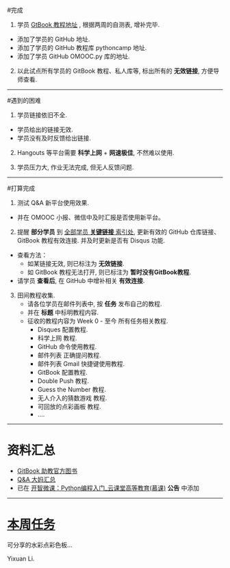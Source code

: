 
#完成
1. 学员 [GtBook 教程地址](https://github.com/OpenMindClub/OMOOC.py/wiki) , 根据两周的自测表, 增补完毕.
  * 添加了学员的 GitHub 地址.
  * 添加了学员的 GitHub 教程库 pythoncamp 地址.
  * 添加了学员 GitHub OMOOC.py 库的地址.

2. 以此试点所有学员的 GitBook 教程、私人库等, 标出所有的 **无效链接**, 方便导师查看. 


-----------

#遇到的困难
1. 学员链接依旧不全. 
  * 学员给出的链接无效.
  * 学员没有及时反馈给出链接.

2. Hangouts 等平台需要 **科学上网** + **网速极佳**, 不然难以使用. 

3. 学员压力大, 作业无法完成, 但无人反馈问题.


---------

#打算完成
 1. 测试 Q&A 新平台使用效果.
   * 并在 OMOOC 小报、微信中及时汇报是否使用新平台。
 2. 提醒 **部分学员** 到 [全部学员 **关键链接** 索引处](https://github.com/OpenMindClub/OMOOC.py/wiki), 更新有效的 GitHub 仓库链接、 GitBook 教程有效连接. 并及时更新是否有 Disqus 功能.
   * 查看方法：
       * 如某链接无效, 则已标注为 **无效链接**.
       * 如 GitBook 教程无法打开, 则已标注为 **暂时没有GitBook教程**.
  * 请学员 **查看后**, 在 GitHub 中增补相关 **有效连接**. 

 3. 田间教程收集.
    * 请各位学员在邮件列表中, 按 **任务** 发布自己的教程.
    * 并在 **标题** 中标明教程内容.
    * 征收的教程内容为 Week 0 - 至今 所有任务相关教程. 
         * Disques 配置教程.
         * 科学上网 教程.
         * GitHub 命令使用教程.
         * 邮件列表 正确提问教程.
         * 邮件列表 Gmail 快捷键使用教程. 
         * GitBook 配置教程.
         * Double Push 教程.
         * Guess the Number 教程.
         * 无人介入的猜数游戏 教程.
         * 可回放的点彩画板 教程.
         * ....
         

----

# 资料汇总

* [GitBook 助教官方图书](http://openmindclub.gitbooks.io/omooc-py/content/MOOC/INFO/week3/weekly_letter_150403.html)
* [Q&A 大妈汇总](http://wiki.zoomquiet.io/omooc/)
* 已在 [开智微课：Python编程入门_云课堂高等教育(慕课)](http://mooc.study.163.com/spoc/learn/Openmind-1000043000#/learn/announce) **公告** 中添加 


----

# [本周任务](http://mooc.study.163.com/spoc/learn/Openmind-1000043000#/learn/content?type=detail&id=1000123032)
可分享的水彩点彩色板...
    
Yixuan Li.
         





   
   

